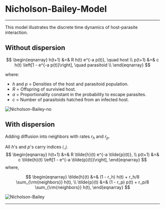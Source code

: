 # Nicholson-Bailey-Model

***
This model illustrates the discrete time dynamics of host-parasite interaction.

## Without dispersion

$$
\begin{eqnarray}
h(t+1) &=&  R h(t) e^{-a p(t)}, \quad host \\
p(t+1) &=& c h(t) \left[1 - e^{-a p(t)}\right], \quad  parasitoid \\
\end{eqnarray}
$$

where:

- $h$ and $p$ = Densities of the host and parasitoid population.
- $R$ = Offspring of survivied host. 
- $a$ = Proportionality constant in the probability to escape parasites.
- $c$ = Number of parasitoids hatched from an infected host.

![Nicholson-Bailey-no](https://user-images.githubusercontent.com/100057270/180852413-05cfbd23-2857-4383-b70a-f2e49bf520af.png)

## With dispersion

Adding diffusion into neighbors with rates $r_h$ and $r_p$. 

All $h$'s and $p$'s carry indices $i,j$.
$$
\begin{eqnarray}
h(t+1) &=&  R \tilde{h}(t) e^{-a \tilde{p}(t)}, \\
p(t+1) &=& c \tilde{h}(t) \left[1 - e^{-a \tilde{p}(t)}\right],
\end{eqnarray}
$$
where,

$$
\begin{eqnarray}
\tilde{h}(t) &=& (1 - r_h) h(t) + r_h/8 \sum_{\rm{neighbors}} h(t), \\
\tilde{p}(t) &=& (1 - r_p) p(t) + r_p/8 \sum_{\rm{neighbors}} h(t),
\end{eqnarray}
$$

![Nicholson-Bailey](https://user-images.githubusercontent.com/100057270/180852562-44d3e600-cd88-4e51-8903-57975fd9868f.png)

***

